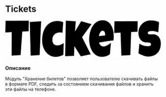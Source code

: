 # Tickets

<p align="center">
<img src="pics/logo_tickets.png" height="120" />
</p>

### Описание
Модуль "Хранение билетов" позволяет пользователю скачивать файлы в формате PDF, следить за состоянием скачивания файлов и хранить эти файлы на телефоне.
